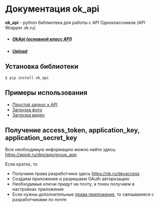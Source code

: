 # Документация ok_api

**ok_api** - python библиотека для работы с API Одноклассников (API Wrapper ok.ru)

* ##### [OkApi (основной класс API)](./ok_api_doc.md)
* ##### [Upload](./upload_doc.md)

## Установка библиотеки
```
$ pip install ok_api
```

## Примеры использования

* [Простой запрос к API](../examples/simple_request.py)
* [Загрузка фото](../examples/photos_upload.py)
* [Загрузка видео](../examples/video_upload.py)

## Получение access_token, application_key, application_secret_key

Всю необходимую информацию можно найти здесь: https://apiok.ru/dev/app/group_app

Если кратко, то

* Получаем права разработчика здесь https://ok.ru/devaccess
* Создаем приложение и разрешаем OAuth авторизацию
* Необходимые ключи придут на почту, а токен получаем в настройках приложения
* Если нужны дополнительные [права приложения](https://apiok.ru/ext/oauth/permissions), то
связываемся с разработчиками по почте